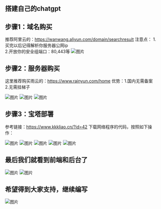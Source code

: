 ## 搭建自己的chatgpt



## 步骤1：域名购买
推荐阿里云的：https://wanwang.aliyun.com/domain/searchresult
注意点： 1.买完以后记得解析你服务器公网ip    
       2.开放你的安全组端口：80,443等
![图片](images/微信图片_20230509152718.png)

## 步骤2：服务器购买
 这里推荐购买雨云的：https://www.rainyun.com/home
优势：1.国内无需备案   
     2.无需挂梯子

![图片](images/1d0aa104d8a0fb9845c712505c26edef130b48e9.jpeg)
![图片](images/3639266dbdc383f60ba8678af317bdf125408f72.jpeg)
![图片](images/be619d4b28c1b2d574a0b64ec36065339c284543.jpeg)


## 步骤3：宝塔部署
参考链接：https://www.kkkliao.cn/?id=42
下载网络程序的代码，按照如下操作：

![图片](images/image1.png)
![图片](images/image2.png)
![图片](images/image3.png)
![图片](images/image4.png)
![图片](images/image5.png)


## 最后我们就看到前端和后台了
![图片](images/image6.png)
![图片](images/image7.png)


## 希望得到大家支持，继续编写
![图片](images/微信图片_20230509154918.jpg)


